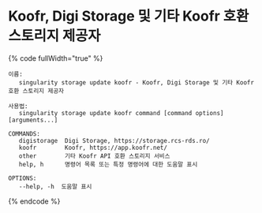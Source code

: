 # Koofr, Digi Storage 및 기타 Koofr 호환 스토리지 제공자

{% code fullWidth="true" %}
```
이름:
   singularity storage update koofr - Koofr, Digi Storage 및 기타 Koofr 호환 스토리지 제공자

사용법:
   singularity storage update koofr command [command options] [arguments...]

COMMANDS:
   digistorage  Digi Storage, https://storage.rcs-rds.ro/
   koofr        Koofr, https://app.koofr.net/
   other        기타 Koofr API 호환 스토리지 서비스
   help, h      명령어 목록 또는 특정 명령어에 대한 도움말 표시

OPTIONS:
   --help, -h  도움말 표시
```
{% endcode %}